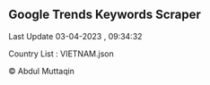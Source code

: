 

## Google Trends Keywords Scraper 
 
Last Update 03-04-2023 , 09:34:32

Country List :
VIETNAM.json



© Abdul Muttaqin 
